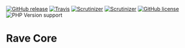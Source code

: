 [![GitHub release](https://img.shields.io/github/release/Classicodr/rave-core.svg?style=flat-square)](https://github.com/Classicodr/rave-core/releases/latest)
[![Travis](https://img.shields.io/travis/Classicodr/rave-core.svg?style=flat-square)](https://travis-ci.org/Classicodr/rave-core)
[![Scrutinizer](https://img.shields.io/scrutinizer/g/Classicodr/rave-core.svg?style=flat-square)](https://scrutinizer-ci.com/g/Classicodr/rave-core/)
[![Scrutinizer](https://img.shields.io/scrutinizer/coverage/g/Classicodr/rave-core.svg?style=flat-square)](https://scrutinizer-ci.com/g/Classicodr/rave-core/)
[![GitHub license](https://img.shields.io/badge/license-GPLv3-blue.svg?style=flat-square)](https://raw.githubusercontent.com/Classicodr/rave-core/master/LICENSE)
![PHP Version support](https://img.shields.io/badge/php->%3D5.5-blue.svg?style=flat-square "PHP 5.5")

# Rave Core
